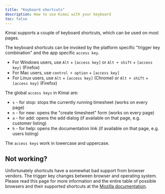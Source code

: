 ```yaml
---
title: "Keyboard shortcuts"
description: How to use Kimai with your keyboard
toc: false
---
```


Kimai supports a couple of keyboard shortcuts, which can be used on most pages.

The keyboard shortcuts can be invoked by the platform specific "trigger key combination" and the app specific `access key`. 

- For Windows users, use `Alt` + `[access key]` or `Alt + shift` + `[access key]` (Firefox)
- For Mac users, use `control + option` + `[access key]`
- For Linux users, use `Alt` + `[access key]` (Chrome) or `Alt + shift` + `[access key]` (Firefox)

The global `access keys` in Kimai are:
- `s` - for stop: stops the currently running timesheet (works on every page) 
- `n` - for new: opens the "create timesheet" form (works on every page)
- `a` - for add: opens the add dialog (if available on that page, e.g. customer listing) 
- `h` - for help: opens the documentation link (if available on that page, e.g. users listing)

The `access keys` work in lowercase and uppercase.

## Not working?

Unfortunately shortcuts have a somewhat bad support from browser vendors.
The trigger key changes between browser and operating system.
Please read this page for more information and the entire table of possible browsers and their supported shortcuts at the 
[Mozilla documentation](https://developer.mozilla.org/en-US/docs/Web/HTML/Global_attributes/accesskey).
